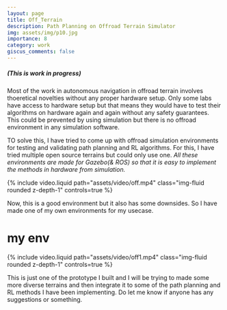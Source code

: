 ```yaml
---
layout: page
title: Off_Terrain 
description: Path Planning on Offroad Terrain Simulator
img: assets/img/p10.jpg
importance: 8
category: work
giscus_comments: false
---
```


##### (This is work in progress)


Most of the work in autonomous navigation in offroad terrain involves thoeretical novelties without any proper hardware setup. Only some labs have access to hardware setup but that means they would have to test their algorithms on hardware again and again without any safety guarantees. This could be prevented by using simulation but there is no offroad environment in any simulation software.

TO solve this, I have tried to come up with offroad simulation environments for testing and validating path planning and RL algorithms. For this, I have tried multiple open source terrains but could only use one. *All these environments are made for Gazebo(& ROS) so that it is easy to implement the methods in hardware from simulation.*



<div class="row mt-3">
    <div class="col-sm mt-3 mt-md-0">
        {% include video.liquid path="assets/video/off.mp4" class="img-fluid rounded z-depth-1" controls=true %}
    </div>
</div>







Now, this is a good environment but it also has some downsides. So I have made one of my own environments for my usecase.










# my env
<div class="row mt-3">
    <div class="col-sm mt-3 mt-md-0">
        {% include video.liquid path="assets/video/off1.mp4" class="img-fluid rounded z-depth-1" controls=true %}
    </div>
</div>

This is just one of the prototype I built and I will be trying to made some more diverse terrains and then integrate it to some of the path planning and RL methods I have been implementing. Do let me know if anyone has any suggestions or something. 
